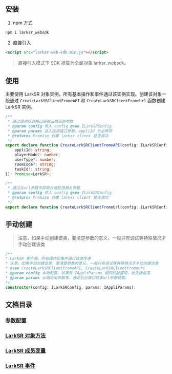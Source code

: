 # 

## 安装

1. npm 方式

```cmd
npm i larksr_websdk
```

2. 直接引入

```html
<script src="larksr-web-sdk.min.js"></script>
```

> 直接引入模式下 SDK 挂载为全局对象 larksr_websdk。

## 使用

主要使用 LarkSR 对象实例，所有基本操作和事件通过该实例实现。创建该对象一般通过 `CreateLarkSRClientFromeAPI` 和 `CreateLarkSRClientFromeUrl` 函数创建 LarkSR 实例。

```typescript
/**
 * 通过调用后台接口获取云端应用参数
 * @param config 传入 config @see ILarkSRConfig
 * @param params 进入应用接口参数。appliId 为必填项
 * @returns Promise 创建 larksr client 是否成功
 */
export declare function CreateLarkSRClientFromeAPI(config: ILarkSRConfig, params: {
    appliId: string;
    playerMode?: number;
    userType?: number;
    roomCode?: string;
    taskId?: string;
}): Promise<LarkSR>;

/**
 * 通过从url参数中获取云端应用相关参数
 * @param config 传入 config @see ILarkSRConfig
 * @returns Promise 创建 larksr client 是否成功
 */
export declare function CreateLarkSRClientFromeUrl(config: ILarkSRConfig): Promise<LarkSR>;
```

## 手动创建

> 注意，如果手动创建该类，要清楚参数的意义，一般只有调试等特殊情况才手动创建该类

```typescript
/**
* LarkSR 客户端。所有操作和事件通过该类传递
* 注意，如果手动创建该类，要清楚参数的意义，一般只有调试等特殊情况才手动创建该类
* @see CreateLarkSRClientFromeAPI, CreateLarkSRClientFromeUrl
* @param config 本地配置，如果有 IAppliParams 相同的配置项，优先级最高
* @param params 云端应用参数等，通过后台接口或者url参数获取。
*/
constructor(config: ILarkSRConfig, params: IAppliParams);
```

## 文档目录

### [参数配置](./config.md)
### [LarkSR 对象方法](./functons.md)
### [LarkSR 成员变量](./member_variables.md)
### [LarkSR 事件](./functons.md)
